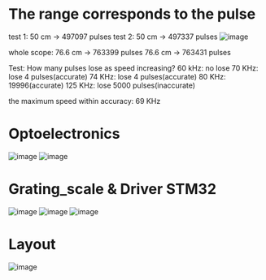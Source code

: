 # The range corresponds to the pulse
test 1: 50 cm -> 497097 pulses
test 2: 50 cm -> 497337 pulses
![image](https://user-images.githubusercontent.com/69144773/209584873-ecfe42ec-4595-40c6-8b0e-b83d69f10e0f.png)

whole scope: 
76.6 cm -> 763399 pulses
76.6 cm -> 763431 pulses

Test: How many pulses lose as speed increasing?
60 kHz: no lose
70 KHz: lose 4 pulses(accurate)
74 KHz: lose 4 pulses(accurate)
80 KHz: 19996(accurate)
125 KHz: lose 5000 pulses(inaccurate)

the maximum speed within accuracy: 69 KHz
# Optoelectronics
![image](https://user-images.githubusercontent.com/69144773/209584927-5c86952c-7217-4fcc-9405-42740f95ba2d.png)
![image](https://user-images.githubusercontent.com/69144773/209584950-62e2985e-45f3-473b-b2c2-2403b1968243.png)

# Grating_scale & Driver STM32

![image](https://user-images.githubusercontent.com/69144773/209584576-5161dd8d-6583-47d4-be4e-69c9154a078b.png)
![image](https://user-images.githubusercontent.com/69144773/209584581-6a5c77fa-32d7-4c75-986b-f77c7b33e9eb.png)
![image](https://user-images.githubusercontent.com/69144773/209584621-7b912cd7-a923-437c-bdb1-37012eeddbda.png)

# Layout
![image](https://user-images.githubusercontent.com/69144773/209584978-e002a1c3-da26-409f-b410-919f5631628f.png)
